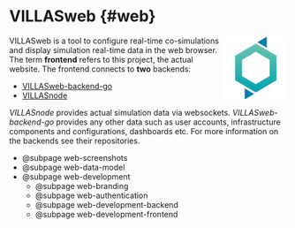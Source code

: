 # VILLASweb {#web}

<img src="images/logos/villas_web.svg" width="115px" align="right" />

VILLASweb is a tool to configure real-time co-simulations and display simulation real-time data in the web browser.
The term **frontend** refers to this project, the actual website.
The frontend connects to **two** backends:
- [VILLASweb-backend-go](https://git.rwth-aachen.de/acs/public/villas/web-backend-go)
- [VILLASnode](https://git.rwth-aachen.de/acs/public/villas/node)

_VILLASnode_ provides actual simulation data via websockets.
_VILLASweb-backend-go_ provides any other data such as user accounts, infrastructure components and configurations, dashboards etc.
For more information on the backends see their repositories.

- @subpage web-screenshots
- @subpage web-data-model
- @subpage web-development
  - @subpage web-branding
  - @subpage web-authentication
  - @subpage web-development-backend
  - @subpage web-development-frontend
